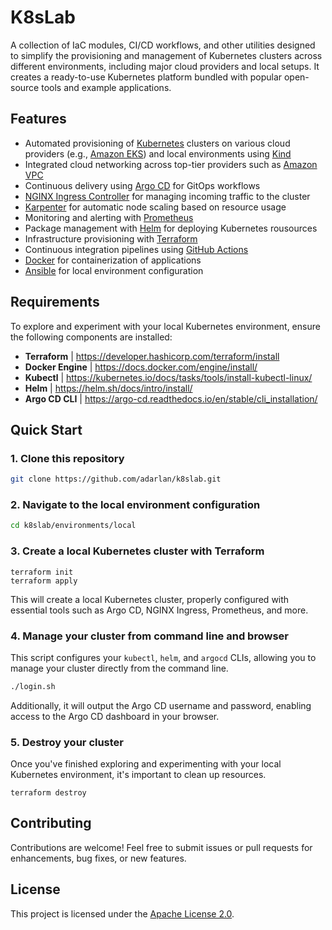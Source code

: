 # K8sLab

A collection of IaC modules, CI/CD workflows, and other utilities designed to simplify the provisioning and management of Kubernetes clusters across different environments, including major cloud providers and local setups. It creates a ready-to-use Kubernetes platform bundled with popular open-source tools and example applications.

## Features

- Automated provisioning of [Kubernetes](https://kubernetes.io/) clusters on various cloud providers (e.g., [Amazon EKS](https://aws.amazon.com/eks/)) and local environments using [Kind](https://kind.sigs.k8s.io/)
- Integrated cloud networking across top-tier providers such as [Amazon VPC](https://aws.amazon.com/vpc/)
- Continuous delivery using [Argo CD](https://argoproj.github.io/cd/) for GitOps workflows
- [NGINX Ingress Controller](https://kubernetes.github.io/ingress-nginx/) for managing incoming traffic to the cluster
- [Karpenter](https://karpenter.sh/) for automatic node scaling based on resource usage
- Monitoring and alerting with [Prometheus](https://prometheus.io/)
- Package management with [Helm](https://helm.sh/) for deploying Kubernetes rousources
- Infrastructure provisioning with [Terraform](https://www.terraform.io/)
- Continuous integration pipelines using [GitHub Actions](https://github.com/features/actions)
- [Docker](https://www.docker.com/) for containerization of applications
- [Ansible](https://www.ansible.com/) for local environment configuration

## Requirements

To explore and experiment with your local Kubernetes environment, ensure the following components are installed:

- __Terraform__ | https://developer.hashicorp.com/terraform/install
- __Docker Engine__ | https://docs.docker.com/engine/install/
- __Kubectl__ | https://kubernetes.io/docs/tasks/tools/install-kubectl-linux/
- __Helm__ | https://helm.sh/docs/intro/install/
- __Argo CD CLI__ | https://argo-cd.readthedocs.io/en/stable/cli_installation/

<!-- TODO You can simplify the installation process using Ansible:

```bash
ansible-playbook requirements/ansible-playbook.yaml
``` -->

## Quick Start

### 1. Clone this repository

```bash
git clone https://github.com/adarlan/k8slab.git
```

### 2. Navigate to the local environment configuration

```bash
cd k8slab/environments/local
```

### 3. Create a local Kubernetes cluster with Terraform

```shell
terraform init
terraform apply
```

This will create a local Kubernetes cluster,
properly configured with essential tools such as Argo CD, NGINX Ingress, Prometheus, and more.

### 4. Manage your cluster from command line and browser

This script configures your `kubectl`, `helm`, and `argocd` CLIs,
allowing you to manage your cluster directly from the command line.

```bash
./login.sh
```

Additionally, it will output the Argo CD username and password,
enabling access to the Argo CD dashboard in your browser.

<!-- TODO Argo CD dashboard screenshot -->

<!-- TODO Add links for tools and apps -->

### 5. Destroy your cluster

Once you've finished exploring and experimenting with your local Kubernetes environment,
it's important to clean up resources.

```shell
terraform destroy
```

## Contributing

Contributions are welcome! Feel free to submit issues or pull requests for enhancements, bug fixes, or new features.

## License

This project is licensed under the [Apache License 2.0](./LICENSE).
